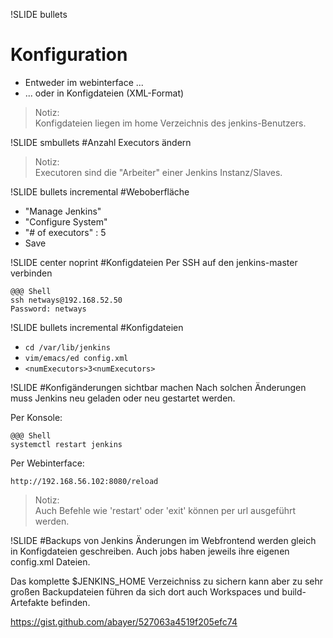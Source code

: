 !SLIDE bullets
# Konfiguration
* Entweder im webinterface ...
* ... oder in Konfigdateien (XML-Format)

> Notiz:  
> Konfigdateien liegen im home Verzeichnis des jenkins-Benutzers.

!SLIDE smbullets
#Anzahl Executors ändern

> Notiz:  
> Executoren sind die "Arbeiter" einer Jenkins Instanz/Slaves.

!SLIDE bullets incremental
#Weboberfläche
* "Manage Jenkins"
* "Configure System"
* "# of executors" : 5
* Save

!SLIDE center noprint
#Konfigdateien
Per SSH auf den jenkins-master verbinden

    @@@ Shell
    ssh netways@192.168.52.50
    Password: netways

!SLIDE bullets incremental
#Konfigdateien
* `cd /var/lib/jenkins`
* `vim/emacs/ed config.xml`
* `<numExecutors>3<numExecutors>`

!SLIDE
#Konfigänderungen sichtbar machen
Nach solchen Änderungen muss Jenkins neu geladen oder neu gestartet werden.

Per Konsole:

    @@@ Shell
    systemctl restart jenkins

Per Webinterface:

    http://192.168.56.102:8080/reload  

> Notiz:  
> Auch Befehle wie 'restart' oder 'exit' können per url ausgeführt werden.

!SLIDE
#Backups von Jenkins
Änderungen im Webfrontend werden gleich in Konfigdateien geschreiben.
Auch jobs haben jeweils ihre eigenen config.xml Dateien.

Das komplette $JENKINS\_HOME Verzeichniss zu sichern kann aber zu sehr großen 
Backupdateien führen da sich dort auch Workspaces und build-Artefakte befinden.

https://gist.github.com/abayer/527063a4519f205efc74
